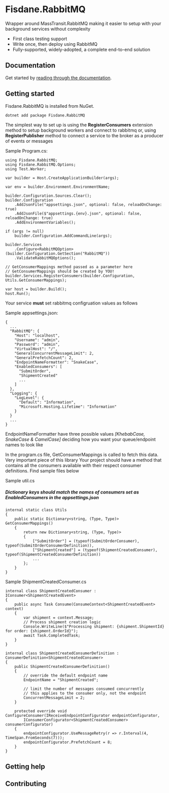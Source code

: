 # Fisdane.RabbitMQ

Wrapper around MassTransit.RabbitMQ making it easier to setup with your background services without complexity

- First class testing support
- Write once, then deploy using RabbitMQ
- Fully-supported, widely-adopted, a complete end-to-end solution

## Documentation

Get started by [reading through the documentation](https://abc.com/).


## Getting started
Fisdane.RabbitMQ is installed from NuGet.


```
dotnet add package Fisdane.RabbitMQ
```

The simplest way to set up is using the **RegisterConsumers** extension method to setup background workers and connect to rabbitmq or, using **RegisterPublisher** method to connect a service to the broker as a producer of events or messages  

Sample Program.cs:

```
using Fisdane.RabbitMQ;
using Fisdane.RabbitMQ.Options;
using Test.Worker;

var builder = Host.CreateApplicationBuilder(args);

var env = builder.Environment.EnvironmentName;

builder.Configuration.Sources.Clear();
builder.Configuration
    .AddJsonFile("appsettings.json", optional: false, reloadOnChange: true)
    .AddJsonFile($"appsettings.{env}.json", optional: false, reloadOnChange: true)
    .AddEnvironmentVariables();

if (args != null)
    builder.Configuration.AddCommandLine(args);

builder.Services
    .Configure<RabbitMQOption>(builder.Configuration.GetSection("RabbitMQ"))
    .ValidateRabbitMQOptions();

// GetConsumerMappings method passed as a parameter here
// GetConsumerMappings should be created by YOU!
builder.Services.RegisterConsumers(builder.Configuration, Utils.GetConsumerMappings);

var host = builder.Build();
host.Run();
```

Your service **must** set rabbitmq configruation values as follows

Sample appsettings.json:
```
{
  ...
  "RabbitMQ": {
    "Host": "localhost",
    "Username": "admin",
    "Password": "admin",
    "VirtualHost": "/",
    "GeneralConcurrentMessageLimit": 2,
    "GeneralPrefetchCount": 2,
    "EndpointNameFormatter": "SnakeCase",
    "EnabledConsumers": [
      "SubmitOrder",
      "ShipmentCreated"
      ...
    ]
  },
  "Logging": {
    "LogLevel": {
      "Default": "Information",
      "Microsoft.Hosting.Lifetime": "Information"
    }
  }
  ...
}
```
EndpointNameFormatter have three possible values _[KhebabCase, SnakeCase & CamelCase]_ deciding how you want your queue/endpoint names to look like

In the program.cs file, GetConsumerMappings is called to fetch this data. Very important piece of this library
Your project should have a method that contains all the consumers available with their respect consumer definitions. Find sample files below

Sample util.cs
##### _Dictionary keys should match the names of consumers set as EnabledConsumers in the appsettings.json_
```
internal static class Utils
{
    public static Dictionary<string, (Type, Type)> GetConsumerMappings()
    {
        return new Dictionary<string, (Type, Type)>
        {
            ["SubmitOrder"] = (typeof(SubmitOrderConsumer), typeof(SubmitOrderConsumerDefinition)),
            ["ShipmentCreated"] = (typeof(ShipmentCreatedConsumer), typeof(ShipmentCreatedConsumerDefinition))
            ...
        };
    }
}
```

Sample ShipmentCreatedConsumer.cs
```
internal class ShipmentCreatedConsumer : IConsumer<ShipmentCreatedEvent>
{
    public async Task Consume(ConsumeContext<ShipmentCreatedEvent> context)
    {
        var shipment = context.Message;
        // Process shipment creation logic
        Console.WriteLine($"Processing shipment: {shipment.ShipmentId} for order: {shipment.OrderId}");
        await Task.CompletedTask;
    }
}

internal class ShipmentCreatedConsumerDefinition : ConsumerDefinition<ShipmentCreatedConsumer>
{
    public ShipmentCreatedConsumerDefinition()
    {
        // override the default endpoint name
        EndpointName = "ShipmentCreated";

        // limit the number of messages consumed concurrently
        // this applies to the consumer only, not the endpoint
        ConcurrentMessageLimit = 2;
    }

    protected override void ConfigureConsumer(IReceiveEndpointConfigurator endpointConfigurator,
        IConsumerConfigurator<ShipmentCreatedConsumer> consumerConfigurator)
    {
        endpointConfigurator.UseMessageRetry(r => r.Interval(4, TimeSpan.FromSeconds(7)));
        endpointConfigurator.PrefetchCount = 8;
    }
}
```


## Getting help

## Contributing